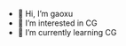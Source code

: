- 👋 Hi, I’m gaoxu
- 👀 I’m interested in CG
- 🌱 I’m currently learning CG


<!---
gaoxu-git/gaoxu-git is a ✨ special ✨ repository because its `README.md` (this file) appears on your GitHub profile.
You can click the Preview link to take a look at your changes.
--->
